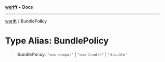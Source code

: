 [**werift**](../README.md) • **Docs**

***

[werift](../globals.md) / BundlePolicy

# Type Alias: BundlePolicy

> **BundlePolicy**: `"max-compat"` \| `"max-bundle"` \| `"disable"`
